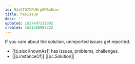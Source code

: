 ```yaml
---
id: 9JaCTG7XPU0rpOW6xEcwr
title: hasIssue
desc: ''
updated: 1637407331892
created: 1631308982222
---
```




If you care about the solution, unreported issues get reported.

- [[p.alsoKnownAs]] has issues, problems, challenges. 
- [[p.instanceOf]] [[pc.Solution]]
  
